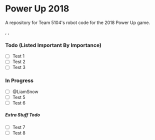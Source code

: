 # Power Up 2018
A repository for Team 5104's robot code for the 2018 Power Up game.

,
,

### Todo (Listed Important By Importance)
- [ ] Test 1
- [ ] Test 2
- [ ] Test 3

### In Progress
- [ ] @LiamSnow
- [ ] Test 5
- [ ] Test 6

##### Extra Stuff Todo
- [ ] Test 7
- [ ] Test 8
